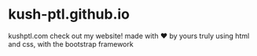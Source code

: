 # kush-ptl.github.io

kushptl.com
check out my website! made with ❤ by yours truly using html and css, with the bootstrap framework
